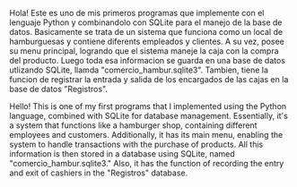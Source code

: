 Hola! Este es uno de mis primeros programas que implemente con el lenguaje Python y combinandolo con SQLite para el manejo de la base de datos. 
Basicamente se trata de un sistema que funciona como un local de hamburguesas y contiene diferents empleados y clientes. 
A su vez, posee su menu principal, logrando que el sistema maneje la caja con la compra del producto. 
Luego toda esa informacion se guarda en una base de datos utlizando SQLite, llamda "comercio_hambur.sqlite3".
Tambien, tiene la funcion de registrar la entrada y salida de los encargados de las cajas en la base de datos "Registros".

Hello! This is one of my first programs that I implemented using the Python language, combined with SQLite for database management.
Essentially, it's a system that functions like a hamburger shop, containing different employees and customers. 
Additionally, it has its main menu, enabling the system to handle transactions with the purchase of products. 
All this information is then stored in a database using SQLite, named "comercio_hambur.sqlite3."
Also, it has the function of recording the entry and exit of cashiers in the "Registros" database.
